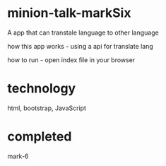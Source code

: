 # minion-talk-markSix

A app that can transtale language to other language

how this app works - using a api for translate lang

how to run - open index file in your browser

# technology

html, bootstrap, JavaScript

# completed

mark-6
